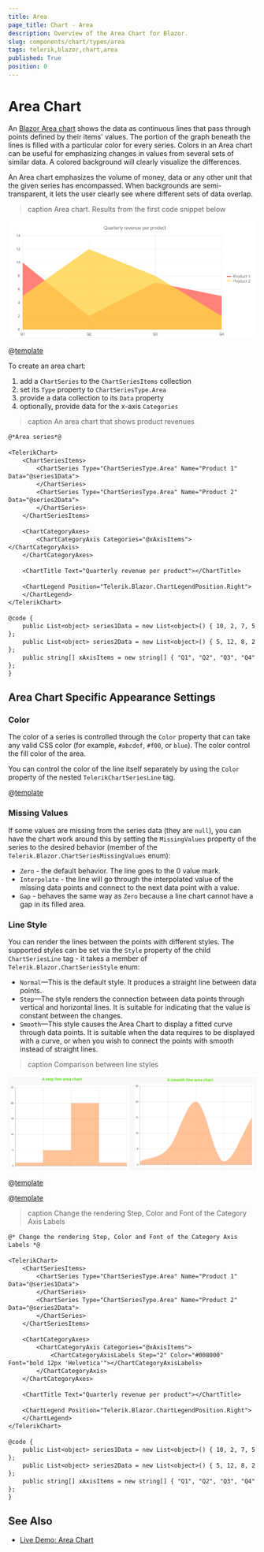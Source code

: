 ```yaml
---
title: Area
page_title: Chart - Area
description: Overview of the Area Chart for Blazor.
slug: components/chart/types/area
tags: telerik,blazor,chart,area
published: True
position: 0
---
```


# Area Chart

An <a href="https://www.telerik.com/blazor-ui/area-chart" target="_blank">Blazor Area chart</a> shows the data as continuous lines that pass through points defined by their items' values. The portion of the graph beneath the lines is filled with a particular color for every series. Colors in an Area chart can be useful for emphasizing changes in values from several sets of similar data. A colored background will clearly visualize the differences.


An Area chart emphasizes the volume of money, data or any other unit that the given series has encompassed. When backgrounds are semi-transparent, it lets the user clearly see where different sets of data overlap.

>caption Area chart.  Results from the first code snippet below

![](images/basic-area-chart.png)

@[template](/_contentTemplates/chart/link-to-basics.md#understand-basics-and-databinding-first)

To create an area chart:

1. add a `ChartSeries` to the `ChartSeriesItems` collection
2. set its `Type` property to `ChartSeriesType.Area`
3. provide a data collection to its `Data` property
4. optionally, provide data for the x-axis `Categories`


>caption An area chart that shows product revenues

````CSHTML
@*Area series*@

<TelerikChart>
    <ChartSeriesItems>
        <ChartSeries Type="ChartSeriesType.Area" Name="Product 1" Data="@series1Data">
        </ChartSeries>
        <ChartSeries Type="ChartSeriesType.Area" Name="Product 2" Data="@series2Data">
        </ChartSeries>
    </ChartSeriesItems>

    <ChartCategoryAxes>
        <ChartCategoryAxis Categories="@xAxisItems"></ChartCategoryAxis>
    </ChartCategoryAxes>

    <ChartTitle Text="Quarterly revenue per product"></ChartTitle>

    <ChartLegend Position="Telerik.Blazor.ChartLegendPosition.Right">
    </ChartLegend>
</TelerikChart>

@code {
    public List<object> series1Data = new List<object>() { 10, 2, 7, 5 };
    public List<object> series2Data = new List<object>() { 5, 12, 8, 2 };
    public string[] xAxisItems = new string[] { "Q1", "Q2", "Q3", "Q4" };
}
````


## Area Chart Specific Appearance Settings

### Color

The color of a series is controlled through the `Color` property that can take any valid CSS color (for example, `#abcdef`, `#f00`, or `blue`). The color control the fill color of the area.

You can control the color of the line itself separately by using the `Color` property of the nested `TelerikChartSeriesLine` tag.

@[template](/_contentTemplates/chart/link-to-basics.md#opacity-area-bubble)

### Missing Values

If some values are missing from the series data (they are `null`), you can have the chart work around this by setting the `MissingValues` property of the series to the desired behavior (member of the `Telerik.Blazor.ChartSeriesMissingValues` enum):

* `Zero` - the default behavior. The line goes to the 0 value mark.
* `Interpolate` - the line will go through the interpolated value of the missing data points and connect to the next data point with a value.
* `Gap` - behaves the same way as `Zero` because a line chart cannot have a gap in its filled area.


### Line Style

You can render the lines between the points with different styles. The supported styles can be set via the `Style` property of the child `ChartSeriesLine` tag - it takes a member of `Telerik.Blazor.ChartSeriesStyle` enum:

* `Normal`—This is the default style. It produces a straight line between data points.
* `Step`—The style renders the connection between data points through vertical and horizontal lines. It is suitable for indicating that the value is constant between the changes.
* `Smooth`—This style causes the Area Chart to display a fitted curve through data points. It is suitable when the data requires to be displayed with a curve, or when you wish to connect the points with smooth instead of straight lines.

>caption Comparison between line styles

![](images/area-chart-step-and-smooth.png)

@[template](/_contentTemplates/chart/link-to-basics.md#configurable-nested-chart-settings)

@[template](/_contentTemplates/chart/link-to-basics.md#configurable-nested-chart-settings-categorical)

>caption Change the rendering Step, Color and Font of the Category Axis Labels

````CSHTML
@* Change the rendering Step, Color and Font of the Category Axis Labels *@

<TelerikChart>
    <ChartSeriesItems>
        <ChartSeries Type="ChartSeriesType.Area" Name="Product 1" Data="@series1Data">
        </ChartSeries>
        <ChartSeries Type="ChartSeriesType.Area" Name="Product 2" Data="@series2Data">
        </ChartSeries>
    </ChartSeriesItems>

    <ChartCategoryAxes>
        <ChartCategoryAxis Categories="@xAxisItems">
            <ChartCategoryAxisLabels Step="2" Color="#008000" Font="bold 12px 'Helvetica'"></ChartCategoryAxisLabels>
        </ChartCategoryAxis>
    </ChartCategoryAxes>

    <ChartTitle Text="Quarterly revenue per product"></ChartTitle>

    <ChartLegend Position="Telerik.Blazor.ChartLegendPosition.Right">
    </ChartLegend>
</TelerikChart>

@code {
    public List<object> series1Data = new List<object>() { 10, 2, 7, 5 };
    public List<object> series2Data = new List<object>() { 5, 12, 8, 2 };
    public string[] xAxisItems = new string[] { "Q1", "Q2", "Q3", "Q4" };
}
````


## See Also

  * [Live Demo: Area Chart](https://demos.telerik.com/blazor-ui/chart/area-chart)

